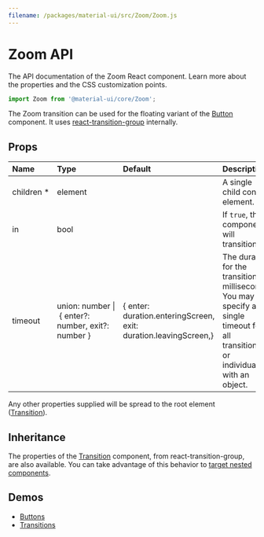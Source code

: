 ```yaml
---
filename: /packages/material-ui/src/Zoom/Zoom.js
---
```


<!--- This documentation is automatically generated, do not try to edit it. -->

# Zoom API

<p class="description">The API documentation of the Zoom React component. Learn more about the properties and the CSS customization points.</p>

```js
import Zoom from '@material-ui/core/Zoom';
```

The Zoom transition can be used for the floating variant of the
[Button](https://material-ui.com/demos/buttons/#floating-action-buttons) component.
It uses [react-transition-group](https://github.com/reactjs/react-transition-group) internally.

## Props

| Name | Type | Default | Description |
|:-----|:-----|:--------|:------------|
| <span class="prop-name required">children *</span> | <span class="prop-type">element</span> |   | A single child content element. |
| <span class="prop-name">in</span> | <span class="prop-type">bool</span> |   | If `true`, the component will transition in. |
| <span class="prop-name">timeout</span> | <span class="prop-type">union:&nbsp;number&nbsp;&#124;<br>&nbsp;{ enter?: number, exit?: number }<br></span> | <span class="prop-default">{  enter: duration.enteringScreen,  exit: duration.leavingScreen,}</span> | The duration for the transition, in milliseconds. You may specify a single timeout for all transitions, or individually with an object. |

Any other properties supplied will be spread to the root element ([Transition](https://reactcommunity.org/react-transition-group/#Transition)).

## Inheritance

The properties of the [Transition](https://reactcommunity.org/react-transition-group/#Transition) component, from react-transition-group, are also available.
You can take advantage of this behavior to [target nested components](/guides/api/#spread).

## Demos

- [Buttons](/demos/buttons/)
- [Transitions](/utils/transitions/)

